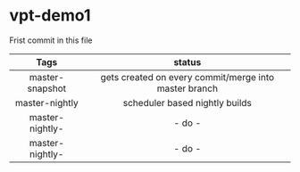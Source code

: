 # vpt-demo1
Frist commit in this file


|           Tags          	|                         status                        	|
|:-----------------------:	|:-----------------------------------------------------:	|
| master-snapshot         	| gets created on every commit/merge into master branch 	|
| master-nightly          	| scheduler based nightly builds                        	|
| master-nightly-<date>   	| - do -                                                	|
| master-nightly-<commit> 	| - do -                                                	|
